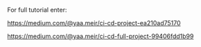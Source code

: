 For full tutorial enter:

https://medium.com/@yaa.meir/ci-cd-project-ea210ad75170

https://medium.com/@yaa.meir/ci-cd-full-project-99406fdd1b99
